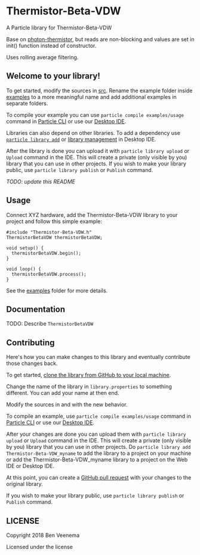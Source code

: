 # Thermistor-Beta-VDW

A Particle library for Thermistor-Beta-VDW

Base on [photon-thermistor](https://github.com/kegnet/photon-thermistor), but reads are non-blocking and values are set in init() function instead of constructor.

Uses rolling average filtering.

## Welcome to your library!

To get started, modify the sources in [src](src). Rename the example folder inside [examples](examples) to a more meaningful name and add additional examples in separate folders.

To compile your example you can use `particle compile examples/usage` command in [Particle CLI](https://docs.particle.io/guide/tools-and-features/cli#update-your-device-remotely) or use our [Desktop IDE](https://docs.particle.io/guide/tools-and-features/dev/#compiling-code).

Libraries can also depend on other libraries. To add a dependency use [`particle library add`](https://docs.particle.io/guide/tools-and-features/cli#adding-a-library) or [library management](https://docs.particle.io/guide/tools-and-features/dev/#managing-libraries) in Desktop IDE.

After the library is done you can upload it with `particle library upload` or `Upload` command in the IDE. This will create a private (only visible by you) library that you can use in other projects. If you wish to make your library public, use `particle library publish` or `Publish` command.

_TODO: update this README_

## Usage

Connect XYZ hardware, add the Thermistor-Beta-VDW library to your project and follow this simple example:

```
#include "Thermistor-Beta-VDW.h"
ThermistorBetaVDW thermistorBetaVDW;

void setup() {
  thermistorBetaVDW.begin();
}

void loop() {
  thermistorBetaVDW.process();
}
```

See the [examples](examples) folder for more details.

## Documentation

TODO: Describe `ThermistorBetaVDW`

## Contributing

Here's how you can make changes to this library and eventually contribute those changes back.

To get started, [clone the library from GitHub to your local machine](https://help.github.com/articles/cloning-a-repository/).

Change the name of the library in `library.properties` to something different. You can add your name at then end.

Modify the sources in <src> and <examples> with the new behavior.

To compile an example, use `particle compile examples/usage` command in [Particle CLI](https://docs.particle.io/guide/tools-and-features/cli#update-your-device-remotely) or use our [Desktop IDE](https://docs.particle.io/guide/tools-and-features/dev/#compiling-code).

After your changes are done you can upload them with `particle library upload` or `Upload` command in the IDE. This will create a private (only visible by you) library that you can use in other projects. Do `particle library add Thermistor-Beta-VDW_myname` to add the library to a project on your machine or add the Thermistor-Beta-VDW_myname library to a project on the Web IDE or Desktop IDE.

At this point, you can create a [GitHub pull request](https://help.github.com/articles/about-pull-requests/) with your changes to the original library.

If you wish to make your library public, use `particle library publish` or `Publish` command.

## LICENSE
Copyright 2018 Ben Veenema

Licensed under the <insert your choice of license here> license
